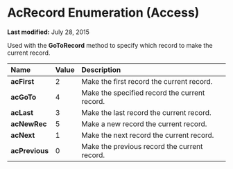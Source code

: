 
# AcRecord Enumeration (Access)

 **Last modified:** July 28, 2015

Used with the  **GoToRecord** method to specify which record to make the current record.


|**Name**|**Value**|**Description**|
|:-----|:-----|:-----|
| **acFirst**|2|Make the first record the current record.|
| **acGoTo**|4|Make the specified record the current record.|
| **acLast**|3|Make the last record the current record.|
| **acNewRec**|5|Make a new record the current record.|
| **acNext**|1|Make the next record the current record.|
| **acPrevious**|0|Make the previous record the current record.|
